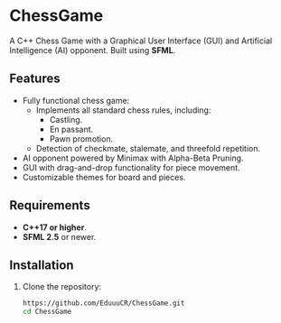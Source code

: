 # ChessGame
A C++ Chess Game with a Graphical User Interface (GUI) and Artificial Intelligence (AI) opponent. Built using **SFML**.

## Features
- Fully functional chess game:
  - Implements all standard chess rules, including:
    - Castling.
    - En passant.
    - Pawn promotion.
  - Detection of checkmate, stalemate, and threefold repetition.
- AI opponent powered by Minimax with Alpha-Beta Pruning.
- GUI with drag-and-drop functionality for piece movement.
- Customizable themes for board and pieces.

## Requirements
- **C++17 or higher**.
- **SFML 2.5** or newer.

## Installation
1. Clone the repository:
   ```bash  
   https://github.com/EduuuCR/ChessGame.git
   cd ChessGame
